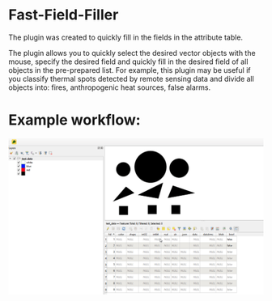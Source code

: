 # Fast-Field-Filler
 
The plugin was created to quickly fill in the fields in the attribute table.

The plugin allows you to quickly select the desired vector objects with the mouse, specify the desired field and quickly fill in the desired field of all objects in the pre-prepared list. For example, this plugin may be useful if you classify thermal spots detected by remote sensing data and divide all objects into: fires, anthropogenic heat sources, false alarms.

# Example workflow:
![Example workflow](https://raw.githubusercontent.com/MrChebur/Fast-Field-Filler/cc74210b4dd34a49fceaaa0bade4d97984bb8540/examples/Plugin%20work%20example.gif)
